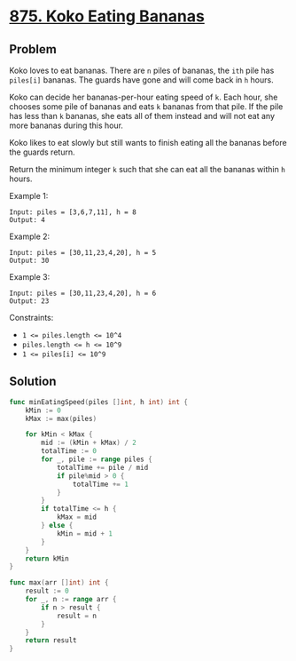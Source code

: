 # [875. Koko Eating Bananas](https://leetcode.com/problems/koko-eating-bananas/)

## Problem

Koko loves to eat bananas. There are `n` piles of bananas, the `ith` pile has `piles[i]` bananas. The guards have gone and will come back in `h` hours.

Koko can decide her bananas-per-hour eating speed of `k`. Each hour, she chooses some pile of bananas and eats `k` bananas from that pile. If the pile has less than `k` bananas, she eats all of them instead and will not eat any more bananas during this hour.

Koko likes to eat slowly but still wants to finish eating all the bananas before the guards return.

Return the minimum integer `k` such that she can eat all the bananas within `h` hours.


Example 1:

```
Input: piles = [3,6,7,11], h = 8
Output: 4
```

Example 2:

```
Input: piles = [30,11,23,4,20], h = 5
Output: 30
```

Example 3:

```
Input: piles = [30,11,23,4,20], h = 6
Output: 23
``` 

Constraints:

- `1 <= piles.length <= 10^4`
- `piles.length <= h <= 10^9`
- `1 <= piles[i] <= 10^9`

## Solution

```go
func minEatingSpeed(piles []int, h int) int {
	kMin := 0
	kMax := max(piles)

	for kMin < kMax {
		mid := (kMin + kMax) / 2
		totalTime := 0
		for _, pile := range piles {
			totalTime += pile / mid
			if pile%mid > 0 {
				totalTime += 1
			}
		}
		if totalTime <= h {
			kMax = mid
		} else {
			kMin = mid + 1
		}
	}
	return kMin
}

func max(arr []int) int {
	result := 0
	for _, n := range arr {
		if n > result {
			result = n
		}
	}
	return result
}
```